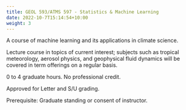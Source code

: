 ```yaml
---
title: GEOL 593/ATMS 597 - Statistics & Machine Learning
date: 2022-10-7T15:14:54+10:00
weight: 3
---
```


A course of machine learning and its applications in climate science.

Lecture course in topics of current interest; subjects such as tropical meteorology, aerosol physics, and geophysical fluid dynamics will be covered in term offerings on a regular basis. 

0 to 4 graduate hours. No professional credit. 

Approved for Letter and S/U grading. 

Prerequisite: Graduate standing or consent of instructor.
